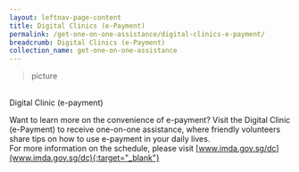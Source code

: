 ```yaml
---
layout: leftnav-page-content
title: Digital Clinics (e-Payment)
permalink: /get-one-on-one-assistance/digital-clinics-e-payment/
breadcrumb: Digital Clinics (e-Payment)
collection_name: get-one-on-one-assistance
---
```


> picture

<br>Digital Clinic (e-payment)<br>

Want to learn more on the convenience of e-payment? Visit the Digital Clinic (e-Payment) to receive one-on-one assistance, where friendly volunteers share tips on how to use e-payment in your daily lives. <br>
For more information on the schedule, please visit [www.imda.gov.sg/dc](www.imda.gov.sg/dc){:target="_blank"}



